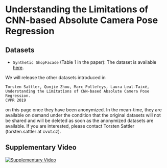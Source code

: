 # Understanding the Limitations of CNN-based Absolute Camera Pose Regression

## Datasets
* `Synthetic ShopFacade` (Table 1 in the paper): The dataset is available [here](https://drive.google.com/open?id=1FTI_TN7E0N3ouMtJaMFJHZOz9WPaN0km).

We will release the other datasets introduced in 
```
Torsten Sattler, Qunjie Zhou, Marc Pollefeys, Laura Leal-Taixé,
Understanding the Limitations of CNN-based Absolute Camera Pose Regression.
CVPR 2019
```
on this page once they have been anonymized. In the mean-time, they are available on demand under the condition that the original datasets will not be shared and will be deleted as soon as the anonymized datasets are available.
If you are interested, please contact Torsten Sattler (torsten.sattler at cvut.cz).

## Supplementary Video
[![Supplementary Video](https://img.youtube.com/vi/7Efueln55P4/0.jpg
)](https://youtu.be/7Efueln55P4)
